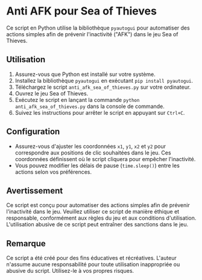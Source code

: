 # Anti AFK pour Sea of Thieves

Ce script en Python utilise la bibliothèque `pyautogui` pour automatiser des actions simples afin de prévenir l'inactivité ("AFK") dans le jeu Sea of Thieves.

## Utilisation

1. Assurez-vous que Python est installé sur votre système.
2. Installez la bibliothèque `pyautogui` en exécutant `pip install pyautogui`.
3. Téléchargez le script `anti_afk_sea_of_thieves.py` sur votre ordinateur.
4. Ouvrez le jeu Sea of Thieves.
5. Exécutez le script en lançant la commande `python anti_afk_sea_of_thieves.py` dans la console de commande.
6. Suivez les instructions pour arrêter le script en appuyant sur `Ctrl+C`.

## Configuration

- Assurez-vous d'ajuster les coordonnées `x1`, `y1`, `x2` et `y2` pour correspondre aux positions de clic souhaitées dans le jeu. Ces coordonnées définissent où le script cliquera pour empêcher l'inactivité.
- Vous pouvez modifier les délais de pause (`time.sleep()`) entre les actions selon vos préférences.

## Avertissement

Ce script est conçu pour automatiser des actions simples afin de prévenir l'inactivité dans le jeu. Veuillez utiliser ce script de manière éthique et responsable, conformément aux règles du jeu et aux conditions d'utilisation. L'utilisation abusive de ce script peut entraîner des sanctions dans le jeu.

## Remarque

Ce script a été créé pour des fins éducatives et récréatives. L'auteur n'assume aucune responsabilité pour toute utilisation inappropriée ou abusive du script. Utilisez-le à vos propres risques.

